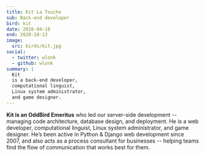 ```yaml
---
title: Kit La Touche
sub: Back-end developer
bird: kit
date: 2016-04-18
end: 2020-10-13
image:
  src: birds/kit.jpg
social:
  - twitter: wlonk
  - github: wlonk
summary: |
  Kit
  is a back-end developer,
  computational linguist,
  Linux system administrator,
  and game designer.
---
```


**Kit is an OddBird Emeritus**
who led our server-side development --
managing code architecture,
database design,
and deployment.
He is a web developer,
computational linguist,
Linux system administrator,
and game designer.
He’s been active in
Python & Django web development since 2007,
and also acts as a process consultant for businesses --
helping teams find the flow of communication
that works best for them.
